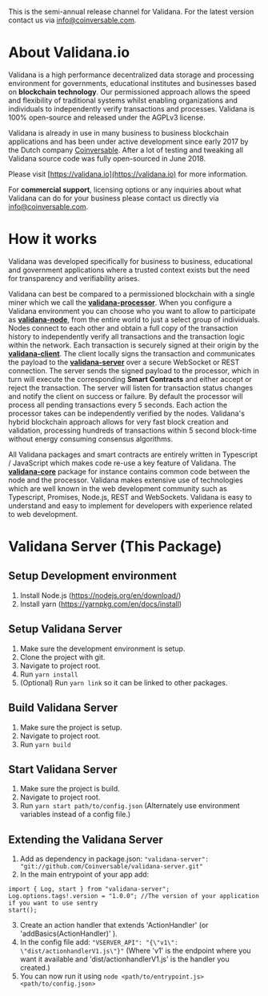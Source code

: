 This is the semi-annual release channel for Validana. For the latest version contact us via info@coinversable.com.

About Validana.io
=================

Validana is a high performance decentralized data storage and processing environment for governments, educational institutes and businesses based on **blockchain technology**. Our permissioned approach allows the speed and flexibility of traditional systems whilst enabling organizations and individuals to independently verify transactions and processes. Validana is 100% open-source and released under the AGPLv3 license.

Validana is already in use in many business to business blockchain applications and has been under active development since early 2017 by the Dutch company [Coinversable](https://coinversable.com). After a lot of testing and tweaking all Validana source code was fully open-sourced in June 2018.


Please visit [https://validana.io](https://validana.io) for more information.

For **commercial support**, licensing options or any inquiries about what Validana can do for your business please contact us directly via info@coinversable.com.

How it works
============
Validana was developed specifically for business to business, educational and government applications where a trusted context exists but the need for transparency and verifiability arises. 

Validana can best be compared to a permissioned blockchain with a single miner which we call the [**validana-processor**](https://github.com/coinversable/validana-processor). When you configure a Validana environment you can choose who you want to allow to participate as [**validana-node**](https://github.com/coinversable/validana-node), from the entire world to just a select group of individuals. Nodes connect to each other and obtain a full copy of the transaction history to independently verify all transactions and the transaction logic within the network. Each transaction is securely signed at their origin by the [**validana-client**](https://github.com/coinversable/validana-client). The client locally signs the transaction and communicates the payload to the [**validana-server**](https://github.com/coinversable/validana-server) over a secure WebSocket or REST connection. The server sends the signed payload to the processor, which in turn will execute the corresponding **Smart Contracts** and either accept or reject the transaction. The server will listen for transaction status changes and notify the client on success or failure. By default the processor will process all pending transactions every 5 seconds. Each action the processor takes can be independently verified by the nodes. Validana's hybrid blockchain approach allows for very fast block creation and validation, processing hundreds of transactions within 5 second block-time without energy consuming consensus algorithms.

All Validana packages and smart contracts are entirely written in Typescript / JavaScript which makes code re-use a key feature of Validana. The [**validana-core**](https://github.com/coinversable/validana-core) package for instance contains common code between the node and the processor. Validana makes extensive use of technologies which are well known in the web development community such as Typescript, Promises, Node.js, REST and WebSockets. Validana is easy to understand and easy to implement for developers with experience related to web development.



Validana Server (This Package)
==============================

Setup Development environment
-----------------------------
1. Install Node.js (https://nodejs.org/en/download/)
2. Install yarn (https://yarnpkg.com/en/docs/install)

Setup Validana Server
---------------------
1. Make sure the development environment is setup.
2. Clone the project with git.
3. Navigate to project root.
4. Run `yarn install`
5. (Optional) Run `yarn link` so it can be linked to other packages.

Build Validana Server
---------------------
1. Make sure the project is setup.
2. Navigate to project root.
3. Run `yarn build`

Start Validana Server
---------------------
1. Make sure the project is build.
2. Navigate to project root.
3. Run `yarn start path/to/config.json` (Alternately use environment variables instead of a config file.)

Extending the Validana Server
-----------------------------
1. Add as dependency in package.json: `"validana-server": "git://github.com/Coinversable/validana-server.git"`
2. In the main entrypoint of your app add:

```
import { Log, start } from "validana-server";
Log.options.tags!.version = "1.0.0"; //The version of your application if you want to use sentry
start();
```

3. Create an action handler that extends 'ActionHandler' (or 'addBasics(ActionHandler)' ).
4. In the config file add: `"VSERVER_API": "{\"v1\": \"dist/actionhandlerV1.js\"}"` (Where 'v1' is the endpoint where you want it available and 'dist/actionhandlerV1.js' is the handler you created.)
5. You can now run it using `node <path/to/entrypoint.js> <path/to/config.json>`
